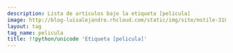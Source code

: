 ```yaml
---
description: Lista de artículos bajo la etiqueta [pelicula]
image: http://blog-luisalejandro.rhcloud.com/static/img/site/mstile-310x310.png
layout: tag
tag_name: pelicula
title: !!python/unicode 'Etiqueta [pelicula]'
---
```

